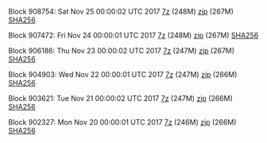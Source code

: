 Block 908754: Sat Nov 25 00:00:02 UTC 2017 [7z](https://transfer.sh/7izsQ/bootstrap.dat.20171125.7z) (248M) [zip](https://transfer.sh/AW1dE/bootstrap.dat.20171125.zip) (267M) [SHA256](https://transfer.sh/1mLWe/sha256.txt)

Block 907472: Fri Nov 24 00:00:01 UTC 2017 [7z](https://transfer.sh/Oj84s/bootstrap.dat.20171124.7z) (248M) [zip](https://transfer.sh/Tejet/bootstrap.dat.20171124.zip) (267M) [SHA256](https://transfer.sh/INhaG/sha256.txt)

Block 906186: Thu Nov 23 00:00:02 UTC 2017 [7z](https://transfer.sh/oopxi/bootstrap.dat.20171123.7z) (247M) [zip](https://transfer.sh/UCBTp/bootstrap.dat.20171123.zip) (267M) [SHA256](https://transfer.sh/3UoYV/sha256.txt)

Block 904903: Wed Nov 22 00:00:01 UTC 2017 [7z](https://transfer.sh/sKcye/bootstrap.dat.20171122.7z) (247M) [zip](https://transfer.sh/wEFwa/bootstrap.dat.20171122.zip) (266M) [SHA256](https://transfer.sh/15tKn9/sha256.txt)

Block 903621: Tue Nov 21 00:00:02 UTC 2017 [7z](https://transfer.sh/G1aDh/bootstrap.dat.20171121.7z) (247M) [zip](https://transfer.sh/z7yON/bootstrap.dat.20171121.zip) (266M) [SHA256](https://transfer.sh/qdBvT/sha256.txt)

Block 902327: Mon Nov 20 00:00:01 UTC 2017 [7z](https://transfer.sh/12tf3y/bootstrap.dat.20171120.7z) (246M) [zip](https://transfer.sh/FU7wD/bootstrap.dat.20171120.zip) (266M) [SHA256](https://transfer.sh/IWXuG/sha256.txt)

